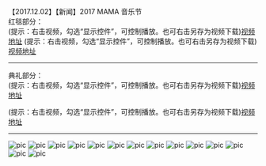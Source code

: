 【2017.12.02】【新闻】2017 MAMA 音乐节       
红毯部分：        
(提示：右击视频，勾选“显示控件”，可控制播放。也可右击另存为视频下载)[视频地址](https://video.h5.weibo.cn/1034:a1c61c44ca0d8d5e49157cd2ca1e4be4/4180223115266808)
(提示：右击视频，勾选“显示控件”，可控制播放。也可右击另存为视频下载)[视频地址](https://video.h5.weibo.cn/1034:4366054584183652/4366054844887224)

------------------------------------------------------------------------------------------------------------------------------------------
典礼部分：      
(提示：右击视频，勾选“显示控件”，可控制播放。也可右击另存为视频下载)[视频地址]()

(提示：右击视频，勾选“显示控件”，可控制播放。也可右击另存为视频下载)[视频地址](https://video.h5.weibo.cn/1034:dd3e4300bd205fff9634c3f8091d0bda/4180301264158777)

------------------------------------------------------------------------------------------------------------------------------------------
![pic](./1.jpg)
![pic](./11.jpg)
![pic](./12.jpg)
![pic](./13.jpg)
![pic](./14.jpg)
![pic](./2.gif)
![pic](./3.gif)
![pic](./4.gif)
![pic](./5.gif)
![pic](./6.gif)
![pic](./7.gif)
![pic](./8.gif)
![pic](./9.jpg)
![pic](./10.jpg)
